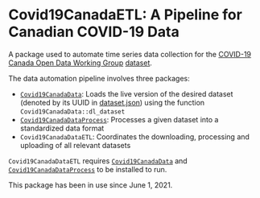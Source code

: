 # Covid19CanadaETL: A Pipeline for Canadian COVID-19 Data

A package used to automate time series data collection for the
[COVID-19 Canada Open Data Working Group](https://opencovid.ca/)
[dataset](https://github.com/ccodwg/Covid19Canada).

The data automation pipeline involves three packages:

* [`Covid19CanadaData`](https://github.com/ccodwg/Covid19CanadaData): Loads the live version of the desired dataset (denoted by its UUID in [dataset.json](https://github.com/ccodwg/Covid19CanadaArchive/blob/master/datasets.json)) using the function `Covid19CanadaData::dl_dataset`
* [`Covid19CanadaDataProcess`](https://github.com/ccodwg/Covid19CanadaDataProcess): Processes a given dataset into a standardized data format
* `Covid19CanadaDataETL`: Coordinates the downloading, processing and uploading of all relevant datasets

`Covid19CanadaDataETL` requires [`Covid19CanadaData`](https://github.com/ccodwg/Covid19CanadaData) and [`Covid19CanadaDataProcess`](https://github.com/ccodwg/Covid19CanadaDataProcess) to be installed to run.

This package has been in use since June 1, 2021.
